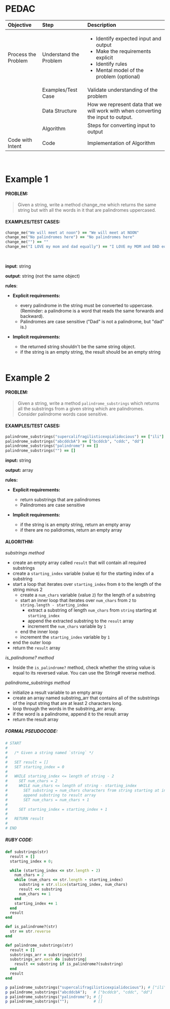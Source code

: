 # PEDAC
| Objective | Step | Description|
| :---      | :--- | :---       |
| Process the Problem | Understand the Problem | <ul><li>Identify expected input and output</li><li>Make the requirements explicit</li><li>Identify rules</li><li>Mental model of the problem (optional)</li></ul> |
| | Examples/Test Case | Validate understanding of the problem |
| | Data Structure | How we represent data that we will work with when converting the input to output. |
| | Algorithm | Steps for converting input to output |
| Code with Intent | Code | Implementation of Algorithm |
<br>

# Example 1

#### **PROBLEM:**

> Given a string, write a method change_me which returns the same
string but with all the words in it that are palindromes uppercased.

#### **EXAMPLES/TEST CASES:**

```ruby
change_me("We will meet at noon") == "We will meet at NOON"
change_me("No palindromes here") == "No palindromes here"
change_me("") == ""
change_me("I LOVE my mom and dad equally") == "I LOVE my MOM and DAD equally"
```
<br>

**input**: string

**output**: string (not the same object)

**rules**:  
- **Explicit requirements:**
  - every palindrome in the string must be converted to
    uppercase. (Reminder: a palindrome is a word that reads
    the same forwards and backward).
  - Palindromes are case sensitive ("Dad" is not a palindrome, but "dad" is.)

- **Implicit requirements:**
  - the returned string shouldn't be the same string object.
  - if the string is an empty string, the result should be an empty
    string
<br><br>

# Example 2

#### **PROBLEM:**

> Given a string, write a method `palindrome_substrings` which returns all the substrings from a given string which are palindromes.  
Consider palindrome words case sensitive.

#### **EXAMPLES/TEST CASES:**

```ruby
palindrome_substrings("supercalifragilisticexpialidocious") == ["ili"]
palindrome_substrings("abcddcbA") == ["bcddcb", "cddc", "dd"]
palindrome_substrings("palindrome") == []
palindrome_substrings("") == []
```

**input:** string

**output:** array

**rules:**
- **Explicit requirements:**
  - return substrings that are palindromes
  - Palindromes are case sensitive

- **Implicit requirements:**
  - if the string is an empty string, return an empty array
  - if there are no palidromes, return an empty array

#### **ALGORITHM:**
*substrings method*
- create an empty array called `result` that will contain all required substrings
- create a `starting_index` variable (value `0`) for the starting index of a substring
- start a loop that iterates over `starting_index` from `0` to the length of the string minus 2
  - create a `num_chars` variable (value `2`) for the length of a substring
  - start an inner loop that iterates over `num_chars` from `2` to `string.length - starting_index`
    - extract a substring of length `num_chars` from `string` starting at `starting_index`
    - append the extracted substring to the `result` array
    - increment the `num_chars` variable by `1`
  - end the inner loop
  - increment the `starting_index` variable by `1`
- end the outer loop
- return the `result` array

*is_palindrome? method*
- Inside the `is_palindrome?` method, check whether the string
  value is equal to its reversed value. You can use the
  String# reverse method.

*palindrome_substrings method*
 - initialize a result variable to an empty array
 - create an array named substring_arr that contains all of the
   substrings of the input string that are at least 2 characters long.
 - loop through the words in the substring_arr array.
 - if the word is a palindrome, append it to the result
   array
 - return the result array

##### **FORMAL PSEUDOCODE:**
```ruby
# START
#
#   /* Given a string named `string` */
#
#   SET result = []
#   SET starting_index = 0
#
#   WHILE starting_index <= length of string - 2
#     SET num_chars = 2
#     WHILE num_chars <= length of string - starting_index
#       SET substring = num_chars characters from string starting at index starting_index
#       append substring to result array
#       SET num_chars = num_chars + 1
#
#     SET starting_index = starting_index + 1
#
#   RETURN result
#
# END
```

##### **RUBY CODE:**
```ruby
def substrings(str)
  result = []
  starting_index = 0;

  while (starting_index <= str.length - 2)
    num_chars = 2
    while (num_chars <= str.length - starting_index)
      substring = str.slice(starting_index, num_chars)
      result << substring
      num_chars += 1
    end
    starting_index += 1
  end
  result
end

def is_palindrome?(str)
  str == str.reverse
end

def palindrome_substrings(str)
  result = []
  substrings_arr = substrings(str)
  substrings_arr.each do |substring|
    result << substring if is_palindrome?(substring)
  end
  result
end

p palindrome_substrings("supercalifragilisticexpialidocious"); # ["ili"]
p palindrome_substrings("abcddcbA");   # ["bcddcb", "cddc", "dd"]
p palindrome_substrings("palindrome"); # []
p palindrome_substrings("");           # []
```